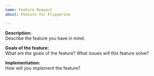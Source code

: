 ```yaml
---
name: Feature Request
about: Feature for Flipperino

---
```


**Description:**  
Describe the feature you have in mind.

**Goals of the feature:**  
What are the goals of the feature? What issues will this feature solve?

**Implementation:**  
How will you implement the feature?
